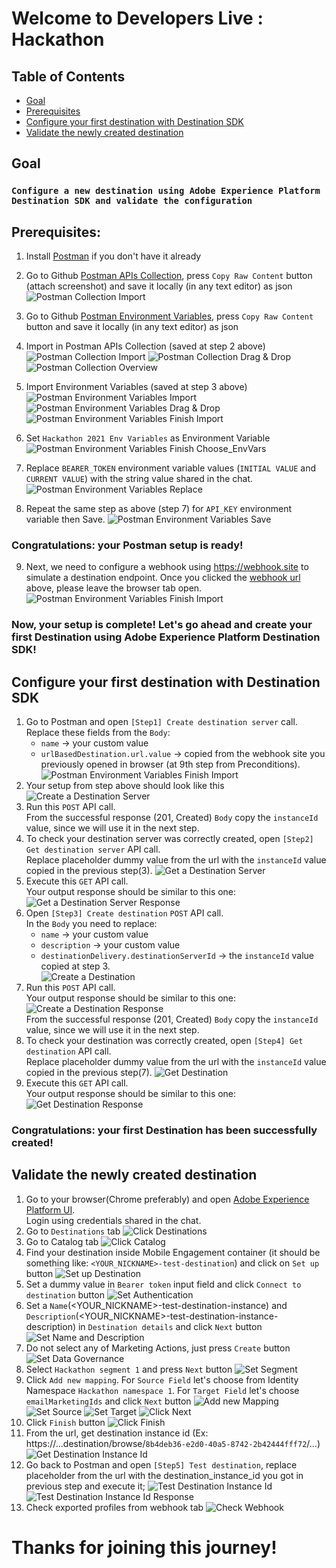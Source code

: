 # Welcome to Developers Live : Hackathon

## Table of Contents
- [Goal](#goal)
- [Prerequisites](#prerequisites)
- [Configure your first destination with Destination SDK](#configure-your-first-destination-with-destination-sdk)
- [Validate the newly created destination](#validate-the-newly-created-destination)

## Goal
### `Configure a new destination using Adobe Experience Platform Destination SDK and validate the configuration`

## Prerequisites:

1. Install [Postman](https://www.postman.com/downloads/) if you don't have it already
2. Go to Github [Postman APIs Collection](https://github.com/developerhackathon2021/developerhackathon2021/blob/main/Hackathon.postman_collection.json), press `Copy Raw Content` button (attach screenshot) and save it locally (in any text editor) as json
   ![Postman Collection Import](pictures/copyRawContentCollection.png?raw=true)
3. Go to Github [Postman Environment Variables](https://github.com/developerhackathon2021/developerhackathon2021/blob/main/Hackathon%202021%20Env%20Variables.postman_environment.json), press `Copy Raw Content` button and save it locally (in any text editor) as json
4. Import in Postman APIs Collection (saved at step 2 above)
   ![Postman Collection Import](pictures/postmanCollection1.png?raw=true)
   ![Postman Collection Drag & Drop](pictures/postmanCollection2.png?raw=true)
   ![Postman Collection Overview](pictures/postmanCollection4.png?raw=true)  

5. Import Environment Variables (saved at step 3 above)  
   ![Postman Environment Variables Import](pictures/postmanEnvVars2.png?raw=true)
   ![Postman Environment Variables Drag & Drop](pictures/postmanEnvVars3.png?raw=true)
   ![Postman Environment Variables Finish Import](pictures/postmanEnvVars555.png?raw=true)
   
6. Set `Hackathon 2021 Env Variables` as Environment Variable
   ![Postman Environment Variables Finish Choose_EnvVars](pictures/postmanReplaceEnvVars333.png?raw=true)

7. Replace `BEARER_TOKEN` environment variable values (`INITIAL VALUE` and `CURRENT VALUE`) with the string value shared in the chat.  
   ![Postman Environment Variables Replace](pictures/postmanReplaceEnvVars111.png?raw=true)
   
8. Repeat the same step as above (step 7) for `API_KEY` environment variable then Save.
   ![Postman Environment Variables Save](pictures/postmanReplaceEnvVars2.png?raw=true)

### Congratulations: your Postman setup is ready!

9. Next, we need to configure a webhook using https://webhook.site to simulate a destination endpoint.
   Once you clicked the [webhook url](https://webhook.site) above, please leave the browser tab open.  
   ![Postman Environment Variables Finish Import](pictures/webHookGenerator1.png?raw=true)  
   
### Now, your setup is complete! Let's go ahead and create your first Destination using Adobe Experience Platform Destination SDK! 

## Configure your first destination with Destination SDK

1. Go to Postman and open `[Step1] Create destination server` call.   
   Replace these fields from the `Body`:   
   * `name` -> your custom value   
   * `urlBasedDestination.url.value` -> copied from the webhook site you previously opened in browser (at 9th step from Preconditions).  
   ![Postman Environment Variables Finish Import](pictures/webHookGenerator2.png?raw=true)
2. Your setup from step above should look like this
   ![Create a Destination Server](pictures/hackStep1.png?raw=true)
3. Run this `POST` API call.  
   From the successful response (201, Created) `Body` copy the `instanceId` value, since we will use it in the next step.
4. To check your destination server was correctly created, open `[Step2] Get destination server` API call.  
   Replace placeholder dummy value from the url with the `instanceId` value copied in the previous step(3).
   ![Get a Destination Server](pictures/hackStep2.png?raw=true)
5. Execute this `GET` API call.       
   Your output response should be similar to this one:
   ![Get a Destination Server Response](pictures/hackStep22.png?raw=true)  
6. Open `[Step3] Create destination` `POST` API call.     
   In the `Body` you need to replace: 
   * `name` -> your custom value  
   * `description` -> your custom value   
   * `destinationDelivery.destinationServerId` -> the `instanceId` value copied at step 3.  
   ![Create a Destination](pictures/hackStep3.png?raw=true)
7. Run this `POST` API call.  
   Your output response should be similar to this one:
   ![Create a Destination Response](pictures/hackStep33.png?raw=true)  
   From the successful response (201, Created) `Body` copy the `instanceId` value, since we will use it in the next step.  
8. To check your destination was correctly created, open `[Step4] Get destination` API call.   
   Replace placeholder dummy value from the url with the `instanceId` value copied in the previous step(7).
   ![Get Destination](pictures/hackStep4.png?raw=true)
9. Execute this `GET` API call.       
   Your output response should be similar to this one: 
   ![Get Destination Response](pictures/hackStep44.png?raw=true)  
  
### Congratulations: your first Destination has been successfully created!

## Validate the newly created destination

1. Go to your browser(Chrome preferably) and open [Adobe Experience Platform UI](https://experience.adobe.com).   
    Login using credentials shared in the chat.
11. Go to `Destinations` tab
   ![Click Destinations](pictures/hackStep6.png?raw=true)  
12. Go to Catalog tab
   ![Click Catalog](pictures/hackStep7.png?raw=true)  
13. Find your destination inside Mobile Engagement container (it should be something like: `<YOUR_NICKNAME>-test-destination`) and click on `Set up` button
   ![Set up Destination](pictures/hackStep8.png?raw=true)  
14. Set a dummy value in `Bearer token` input field and click `Connect to destination` button
   ![Set Authentication](pictures/hackStep9.png?raw=true)  
15. Set a `Name`(<YOUR_NICKNAME>-test-destination-instance) and `Description`(<YOUR_NICKNAME>-test-destination-instance-description) in `Destination details` and click `Next` button
    ![Set Name and Description](pictures/hackStep10.png?raw=true)  
16. Do not select any of Marketing Actions, just press `Create` button
    ![Set Data Governance](pictures/hackStep11_0.png?raw=true)
17. Select `Hackathon segment 1` and press `Next` button
    ![Set Segment](pictures/hackStep12_0.png?raw=true)
18. Click `Add new mapping`. For `Source Field` let's choose from Identity Namespace `Hackathon namespace 1`. For `Target Field` let's choose `emailMarketingIds` and click `Next` button
    ![Add new Mapping](pictures/hackStep13_0.png?raw=true)
    ![Set Source](pictures/hackStep13_1.png?raw=true)
    ![Set Target](pictures/hackStep13_2.png?raw=true)
    ![Click Next](pictures/hackStep13_3.png?raw=true)  
19. Click `Finish` button
    ![Click Finish](pictures/hackStep14_0.png?raw=true)  
20. From the url, get destination instance id (Ex: https://...destination/browse/`8b4deb36-e2d0-40a5-8742-2b42444fff72`/...)
    ![Get Destination Instance Id](pictures/hackStep15_0.png?raw=true)  
21. Go back to Postman and open `[Step5] Test destination`, replace placeholder from the url with the destination_instance_id you got in previous step and execute it;
    ![Test Destination Instance Id](pictures/hackStep16_0.png?raw=true)
    ![Test Destination Instance Id Response](pictures/hackStep16_1.png?raw=true)
22. Check exported profiles from webhook tab
    ![Check Webhook](pictures/hackStep17_0.png?raw=true)
    

# Thanks for joining this journey!